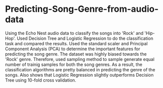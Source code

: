 # Predicting-Song-Genre-from-audio-data

Using the Echo Nest audio data to classify the songs into 'Rock' and 'Hip-Hop'. Used Decision Tree and Logistic Regression to do the classification task and compared the results. Used the standard scaler and Principal Component Analysis (PCA) to determine the important features for predicting the song genre. The dataset was highly biased towards the 'Rock' genre. Therefore, used sampling method to sample generate equal number of trainig samples for both the song genres. As a result, the classification algorithms are pretty balanced in predicting the genre of the songs. Also shows that Logistic Regression slightly outperforms Decision Tree using 10-fold cross validation.  
